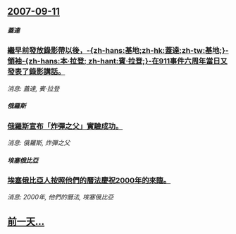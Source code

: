 ## [2007-09-11](/news/2007/09/11/index.md)

##### 蓋達
### [繼早前發放錄影帶以後，-{zh-hans:基地;zh-hk:蓋達;zh-tw:基地;}-領袖-{zh-hans:本·拉登; zh-hant:賓·拉登;}-在911事件六周年當日又發表了錄影講話。](/news/2007/09/11/繼早前發放錄影帶以後-zh-hans-基地-zh-hk-蓋達-zh-tw-基地-領袖-zh-hans-本-拉登.md)
_消息: 蓋達, 賓·拉登_

##### 俄羅斯
### [俄羅斯宣布「炸彈之父」實驗成功。](/news/2007/09/11/俄羅斯宣布-炸彈之父-實驗成功.md)
_消息: 俄羅斯, 炸彈之父_

##### 埃塞俄比亞
### [埃塞俄比亞人按照他們的曆法慶祝2000年的來臨。](/news/2007/09/11/埃塞俄比亞人按照他們的曆法慶祝2000年的來臨.md)
_消息: 2000年, 他們的曆法, 埃塞俄比亞_

## [前一天...](/news/2007/09/10/index.md)

